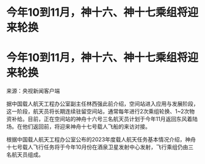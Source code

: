 # 今年10到11月，神十六、神十七乘组将迎来轮换

# 今年10到11月，神十六、神十七乘组将迎来轮换

来源：央视新闻客户端

据中国载人航天工程办公室副主任林西强此前介绍，空间站进入应用与发展阶段，这一阶段，航天员将长期连续驻留空间站，通常每年进行2次乘组轮换、1~2次物资补给。目前，正在空间站的神舟十六号三名航天员计划于今年11月返回东风着陆场。在他们返回前，将迎来神舟十七号载人飞船的来访对接。

根据中国载人航天工程办公室公布的2023年度载人航天任务基本情况介绍，神舟十七号载人飞行任务将于今年10月份在酒泉卫星发射中心发射，飞行乘组仍由三名航天员组成。

